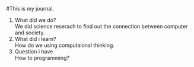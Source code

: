 #This is my journal.

1. What did we do?  
    We did science reserach to find out the connection between computer and society.
2. What did i learn?    
    How do we using computaional thinking.
3. Question i have      
    How to programming?
